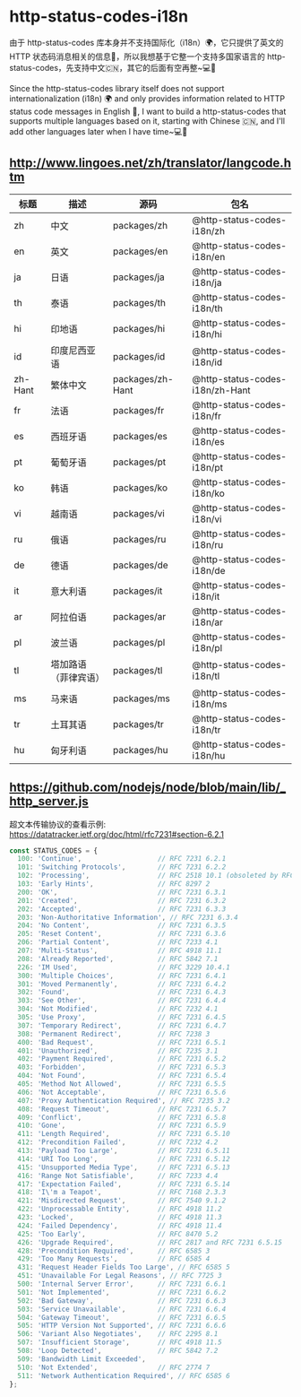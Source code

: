 # http-status-codes-i18n

由于 http-status-codes 库本身并不支持国际化（i18n）🌍，它只提供了英文的 HTTP 状态码消息相关的信息📜，所以我想基于它整一个支持多国家语言的 http-status-codes，先支持中文🇨🇳，其它的后面有空再整~💻🚀

Since the http-status-codes library itself does not support internationalization (i18n) 🌍 and only provides information related to HTTP status code messages in English 📜, I want to build a http-status-codes that supports multiple languages based on it, starting with Chinese 🇨🇳, and I'll add other languages later when I have time~💻🚀


## http://www.lingoes.net/zh/translator/langcode.htm

| 标题    | 描述                 | 源码        | 包名                       |
| ------- | -------------------- | ----------- | -------------------------- |
| zh      | 中文                 | packages/zh | @http-status-codes-i18n/zh |
| en      | 英文                 | packages/en | @http-status-codes-i18n/en |
| ja      | 日语                 | packages/ja | @http-status-codes-i18n/ja |
| th      | 泰语                 | packages/th | @http-status-codes-i18n/th |
| hi      | 印地语               | packages/hi | @http-status-codes-i18n/hi |
| id      | 印度尼西亚语         | packages/id | @http-status-codes-i18n/id |
| zh-Hant | 繁体中文             | packages/zh-Hant | @http-status-codes-i18n/zh-Hant |
| fr      | 法语                 | packages/fr | @http-status-codes-i18n/fr |
| es      | 西班牙语             | packages/es | @http-status-codes-i18n/es |
| pt      | 葡萄牙语             | packages/pt | @http-status-codes-i18n/pt |
| ko      | 韩语                 | packages/ko | @http-status-codes-i18n/ko |
| vi      | 越南语               | packages/vi | @http-status-codes-i18n/vi |
| ru      | 俄语                 | packages/ru | @http-status-codes-i18n/ru |
| de      | 德语                 | packages/de | @http-status-codes-i18n/de |
| it      | 意大利语             | packages/it | @http-status-codes-i18n/it |
| ar      | 阿拉伯语             | packages/ar | @http-status-codes-i18n/ar |
| pl      | 波兰语               | packages/pl | @http-status-codes-i18n/pl |
| tl      | 塔加路语（菲律宾语） | packages/tl | @http-status-codes-i18n/tl |
| ms      | 马来语               | packages/ms | @http-status-codes-i18n/ms |
| tr      | 土耳其语             | packages/tr | @http-status-codes-i18n/tr |
| hu      | 匈牙利语             | packages/hu | @http-status-codes-i18n/hu |


## https://github.com/nodejs/node/blob/main/lib/_http_server.js

超文本传输协议的查看示例: https://datatracker.ietf.org/doc/html/rfc7231#section-6.2.1

```javascript
const STATUS_CODES = {
  100: 'Continue',                   // RFC 7231 6.2.1 
  101: 'Switching Protocols',        // RFC 7231 6.2.2 
  102: 'Processing',                 // RFC 2518 10.1 (obsoleted by RFC 4918)
  103: 'Early Hints',                // RFC 8297 2
  200: 'OK',                         // RFC 7231 6.3.1
  201: 'Created',                    // RFC 7231 6.3.2
  202: 'Accepted',                   // RFC 7231 6.3.3
  203: 'Non-Authoritative Information', // RFC 7231 6.3.4
  204: 'No Content',                 // RFC 7231 6.3.5
  205: 'Reset Content',              // RFC 7231 6.3.6
  206: 'Partial Content',            // RFC 7233 4.1
  207: 'Multi-Status',               // RFC 4918 11.1
  208: 'Already Reported',           // RFC 5842 7.1
  226: 'IM Used',                    // RFC 3229 10.4.1
  300: 'Multiple Choices',           // RFC 7231 6.4.1
  301: 'Moved Permanently',          // RFC 7231 6.4.2
  302: 'Found',                      // RFC 7231 6.4.3
  303: 'See Other',                  // RFC 7231 6.4.4
  304: 'Not Modified',               // RFC 7232 4.1
  305: 'Use Proxy',                  // RFC 7231 6.4.5
  307: 'Temporary Redirect',         // RFC 7231 6.4.7
  308: 'Permanent Redirect',         // RFC 7238 3
  400: 'Bad Request',                // RFC 7231 6.5.1
  401: 'Unauthorized',               // RFC 7235 3.1
  402: 'Payment Required',           // RFC 7231 6.5.2
  403: 'Forbidden',                  // RFC 7231 6.5.3
  404: 'Not Found',                  // RFC 7231 6.5.4
  405: 'Method Not Allowed',         // RFC 7231 6.5.5
  406: 'Not Acceptable',             // RFC 7231 6.5.6
  407: 'Proxy Authentication Required', // RFC 7235 3.2
  408: 'Request Timeout',            // RFC 7231 6.5.7
  409: 'Conflict',                   // RFC 7231 6.5.8
  410: 'Gone',                       // RFC 7231 6.5.9
  411: 'Length Required',            // RFC 7231 6.5.10
  412: 'Precondition Failed',        // RFC 7232 4.2
  413: 'Payload Too Large',          // RFC 7231 6.5.11
  414: 'URI Too Long',               // RFC 7231 6.5.12
  415: 'Unsupported Media Type',     // RFC 7231 6.5.13
  416: 'Range Not Satisfiable',      // RFC 7233 4.4
  417: 'Expectation Failed',         // RFC 7231 6.5.14
  418: 'I\'m a Teapot',              // RFC 7168 2.3.3
  421: 'Misdirected Request',        // RFC 7540 9.1.2
  422: 'Unprocessable Entity',       // RFC 4918 11.2
  423: 'Locked',                     // RFC 4918 11.3
  424: 'Failed Dependency',          // RFC 4918 11.4
  425: 'Too Early',                  // RFC 8470 5.2
  426: 'Upgrade Required',           // RFC 2817 and RFC 7231 6.5.15
  428: 'Precondition Required',      // RFC 6585 3
  429: 'Too Many Requests',          // RFC 6585 4
  431: 'Request Header Fields Too Large', // RFC 6585 5
  451: 'Unavailable For Legal Reasons', // RFC 7725 3
  500: 'Internal Server Error',      // RFC 7231 6.6.1
  501: 'Not Implemented',            // RFC 7231 6.6.2
  502: 'Bad Gateway',                // RFC 7231 6.6.3
  503: 'Service Unavailable',        // RFC 7231 6.6.4
  504: 'Gateway Timeout',            // RFC 7231 6.6.5
  505: 'HTTP Version Not Supported', // RFC 7231 6.6.6
  506: 'Variant Also Negotiates',    // RFC 2295 8.1
  507: 'Insufficient Storage',       // RFC 4918 11.5
  508: 'Loop Detected',              // RFC 5842 7.2
  509: 'Bandwidth Limit Exceeded',
  510: 'Not Extended',               // RFC 2774 7
  511: 'Network Authentication Required', // RFC 6585 6
};
```
